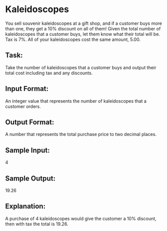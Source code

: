 # Kaleidoscopes

You sell souvenir kaleidoscopes at a gift shop, and if a customer buys more than one, they get a 10% discount on all of them!
Given the total number of kaleidoscopes that a customer buys, let them know what their total will be. Tax is 7%. All of your kaleidoscopes cost the same amount, 5.00.

## Task: 
Take the number of kaleidoscopes that a customer buys and output their total cost including tax and any discounts.

## Input Format: 
An integer value that represents the number of kaleidoscopes that a customer orders.

## Output Format: 
A number that represents the total purchase price to two decimal places.

## Sample Input: 
4

## Sample Output: 
19.26

## Explanation: 
A purchase of 4 kaleidoscopes would give the customer a 10% discount, then with tax the total is 19.26.
